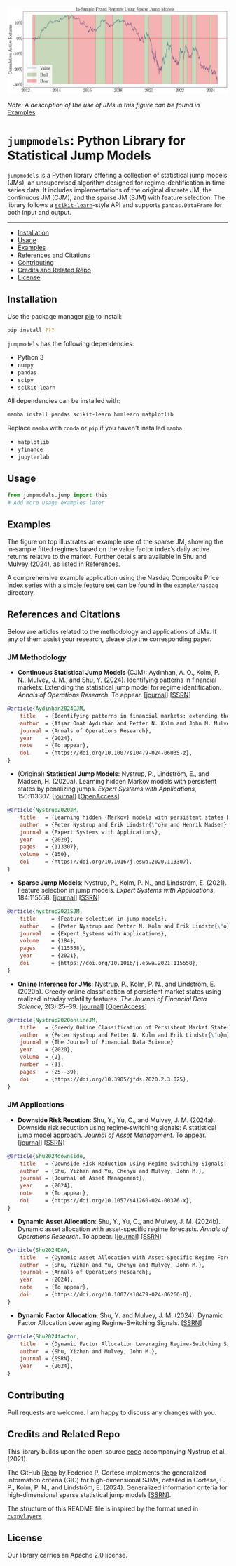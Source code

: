 ![Fitting Example](JM_value_example.png)

*Note: A description of the use of JMs in this figure can be found in* [Examples](#examples).


# `jumpmodels`: Python Library for Statistical Jump Models


`jumpmodels` is a Python library offering a collection of statistical jump models (JMs), an unsupervised algorithm designed for regime identification in time series data. 
It includes implementations of the original discrete JM, the continuous JM (CJM), and the sparse JM (SJM) with feature selection. 
The library follows a [`scikit-learn`](https://github.com/scikit-learn/scikit-learn)-style API and supports `pandas.DataFrame` for both input and output.



---

- [Installation](#installation)
- [Usage](#usage)
- [Examples](#examples)
- [References and Citations](#references-and-citations)
- [Contributing](#contributing)
- [Credits and Related Repo](#credits-and-related-repo)
- [License](#license)




## Installation

Use the package manager [pip](https://pip.pypa.io/en/stable/) to install:

```bash
pip install ???
```

`jumpmodels` has the following dependencies:

- Python 3
- `numpy` 
- `pandas`
- `scipy`
- `scikit-learn`


All dependencies can be installed with:

```bash
mamba install pandas scikit-learn hmmlearn matplotlib
```

Replace `mamba` with `conda` or `pip` if you haven't installed `mamba`.


- `matplotlib`
- `yfinance`
- `jupyterlab`

## Usage


```python
from jumpmodels.jump import this
# Add more usage examples later
```



## Examples


The figure on top illustrates an example use of the sparse JM, showing the in-sample fitted regimes based on the value factor index’s daily active returns relative to the market. 
Further details are available in Shu and Mulvey (2024), as listed in [References](#factor).


A comprehensive example application using the Nasdaq Composite Price Index series with a simple feature set can be found in the `example/nasdaq` directory.




## References and Citations

Below are articles related to the methodology and applications of JMs. 
If any of them assist your research, please cite the corresponding paper.

### JM Methodology

- **Continuous Statistical Jump Models** (CJM): Aydınhan, A. O., Kolm, P. N., Mulvey, J. M., and Shu, Y. (2024). Identifying patterns in financial markets: Extending the statistical jump model for regime identification. *Annals of Operations Research*. To appear. [[journal](https://link.springer.com/article/10.1007/s10479-024-06035-z)] [[SSRN](https://papers.ssrn.com/abstract=4556048)]


```bibtex
@article{Aydinhan2024CJM,
    title   = {Identifying patterns in financial markets: extending the statistical jump model for regime identification},
    author  = {Afşar Onat Aydınhan and Petter N. Kolm and John M. Mulvey and Yizhan Shu},
    journal = {Annals of Operations Research},
    year    = {2024},
    note    = {To appear},
    doi     = {https://doi.org/10.1007/s10479-024-06035-z},
}
```


- (Original) **Statistical Jump Models**: Nystrup, P., Lindström, E., and Madsen, H. (2020a). Learning hidden Markov models with persistent states by penalizing jumps. *Expert Systems with Applications*, 150:113307. [[journal](https://www.sciencedirect.com/science/article/abs/pii/S0957417420301329)] [[OpenAccess](https://orbit.dtu.dk/files/255194701/Learning_hidden_Markov_models_with_persistent_states_by_penalizing_jumps_ACCEPTED_ESWA.pdf)]


```bibtex
@article{Nystrup2020JM,
    title   = {Learning hidden {Markov} models with persistent states by penalizing jumps},
    author  = {Peter Nystrup and Erik Lindstr{\"o}m and Henrik Madsen},
    journal = {Expert Systems with Applications},
    year    = {2020},
    pages   = {113307},
    volume  = {150},
    doi     = {https://doi.org/10.1016/j.eswa.2020.113307},
}
```


- **Sparse Jump Models**: Nystrup, P., Kolm, P. N., and Lindström, E. (2021). Feature selection in jump models.  *Expert Systems with Applications*, 184:115558.  [[journal](https://www.sciencedirect.com/science/article/pii/S0957417421009647)] [[SSRN](https://papers.ssrn.com/sol3/papers.cfm?abstract_id=3805831)]


```bibtex
@article{nystrup2021SJM,
    title     = {Feature selection in jump models},
    author    = {Peter Nystrup and Petter N. Kolm and Erik Lindstr{\"o}m},
    journal   = {Expert Systems with Applications},
    volume    = {184},
    pages     = {115558},
    year      = {2021},
    doi       = {https://doi.org/10.1016/j.eswa.2021.115558},
}
```




- **Online Inference for JMs**:  Nystrup, P., Kolm, P. N., and Lindström, E. (2020b). Greedy online classification of persistent market states using realized intraday volatility features. *The Journal of Financial Data Science*, 2(3):25–39. [[journal](https://www.pm-research.com/content/iijjfds/2/3/25)] [[OpenAccess](https://backend.orbit.dtu.dk/ws/portalfiles/portal/242396317/Greedy_online_classification_of_persistent_market_states_using_realized_intraday_volatility_features.pdf)]

```bibtex
@article{Nystrup2020onlineJM,
    title   = {Greedy Online Classification of Persistent Market States Using Realized Intraday Volatility Features},
    author  = {Peter Nystrup and Petter N. Kolm and Erik Lindstr{\"o}m},
    journal = {The Journal of Financial Data Science}
    year    = {2020},
    volume  = {2},
    number  = {3},
    pages   = {25--39},
    doi     = {https://doi.org/10.3905/jfds.2020.2.3.025},
}
```


### JM Applications


- **Downside Risk Recution**: Shu, Y., Yu, C., and Mulvey, J. M. (2024a). Downside risk reduction using regime-switching signals: A statistical jump model approach. *Journal of Asset Management*. To appear. [[journal](https://link.springer.com/article/10.1057/s41260-024-00376-x)] [[SSRN](https://ssrn.com/abstract=4719989)]


```bibtex
@article{Shu2024downside,
    title   = {Downside Risk Reduction Using Regime-Switching Signals: A Statistical Jump Model Approach},
    author  = {Shu, Yizhan and Yu, Chenyu and Mulvey, John M.},
    journal = {Journal of Asset Management},
    year    = {2024},
    note    = {To appear},
    doi     = {https://doi.org/10.1057/s41260-024-00376-x},
}
```




- **Dynamic Asset Allocation**: Shu, Y., Yu, C., and Mulvey, J. M. (2024b). Dynamic asset allocation with asset-specific regime forecasts. *Annals of Operations Research*. To appear. [[journal](https://link.springer.com/article/10.1007/s10479-024-06266-0)] [[SSRN](https://ssrn.com/abstract=4864358)]

```bibtex
@article{Shu2024DAA,
    title   = {Dynamic Asset Allocation with Asset-Specific Regime Forecasts},
    author  = {Shu, Yizhan and Yu, Chenyu and Mulvey, John M.},
    journal = {Annals of Operations Research},
    year    = {2024},
    note    = {To appear},
    doi     = {https://doi.org/10.1007/s10479-024-06266-0},
}
```




- <a id="factor"></a> **Dynamic Factor Allocation**: Shu, Y. and Mulvey, J. M. (2024). Dynamic Factor Allocation Leveraging Regime-Switching Signals. [[SSRN](https://papers.ssrn.com/sol3/papers.cfm?abstract_id=4960484)]


```bibtex
@article{Shu2024factor,
    title   = {Dynamic Factor Allocation Leveraging Regime-Switching Signals},
    author  = {Shu, Yizhan and Mulvey, John M.},
    journal = {SSRN},
    year    = {2024},
}
```



## Contributing

Pull requests are welcome. I am happy to discuss any changes with you. 


## Credits and Related Repo

This library builds upon the open-source [code](https://www.sciencedirect.com/science/article/pii/S0957417421009647#appSB) accompanying Nystrup et al. (2021).

The GitHub [Repo](https://github.com/FedericoCortese/GIC-for-SJM) by Federico P. Cortese implements the generalized information criteria (GIC) for high-dimensional SJMs, detailed in Cortese, F. P., Kolm, P. N., and Lindström, E. (2024). Generalized information criteria for high-dimensional sparse statistical jump models [[SSRN](https://papers.ssrn.com/sol3/papers.cfm?abstract_id=4774429)].

The structure of this README file is inspired by the format used in [`cvxpylayers`](https://github.com/cvxgrp/cvxpylayers). 





## License

Our library carries an Apache 2.0 license.










